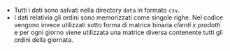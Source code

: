 - Tutti i dati sono salvati nella directory `data` in formato `csv`.
- I dati relativia gli ordini sono memorizzati come singole righe. Nel codice vengono invece utilizzati sotto forma di matrice binaria *clienti x prodotti* e per ogni giorno viene utilizzata una matrice diversa contenente tutti gli ordini della giornata.
